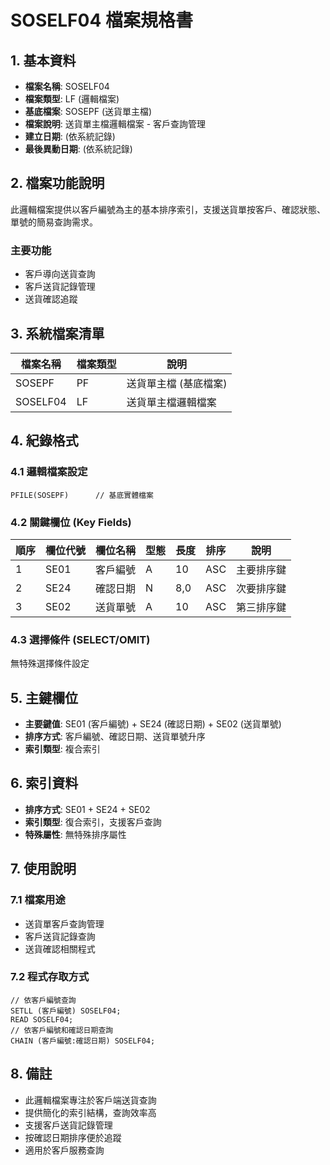 # SOSELF04 檔案規格書

## 1. 基本資料
- **檔案名稱**: SOSELF04
- **檔案類型**: LF (邏輯檔案)
- **基底檔案**: SOSEPF (送貨單主檔)
- **檔案說明**: 送貨單主檔邏輯檔案 - 客戶查詢管理
- **建立日期**: (依系統記錄)
- **最後異動日期**: (依系統記錄)

## 2. 檔案功能說明
此邏輯檔案提供以客戶編號為主的基本排序索引，支援送貨單按客戶、確認狀態、單號的簡易查詢需求。

### 主要功能
- 客戶導向送貨查詢
- 客戶送貨記錄管理
- 送貨確認追蹤

## 3. 系統檔案清單
| 檔案名稱 | 檔案類型 | 說明 |
|----------|----------|------|
| SOSEPF | PF | 送貨單主檔 (基底檔案) |
| SOSELF04 | LF | 送貨單主檔邏輯檔案 |

## 4. 紀錄格式

### 4.1 邏輯檔案設定
```
PFILE(SOSEPF)      // 基底實體檔案
```

### 4.2 關鍵欄位 (Key Fields)
| 順序 | 欄位代號 | 欄位名稱 | 型態 | 長度 | 排序 | 說明 |
|------|----------|----------|------|------|------|------|
| 1 | SE01 | 客戶編號 | A | 10 | ASC | 主要排序鍵 |
| 2 | SE24 | 確認日期 | N | 8,0 | ASC | 次要排序鍵 |
| 3 | SE02 | 送貨單號 | A | 10 | ASC | 第三排序鍵 |

### 4.3 選擇條件 (SELECT/OMIT)
無特殊選擇條件設定

## 5. 主鍵欄位
- **主要鍵值**: SE01 (客戶編號) + SE24 (確認日期) + SE02 (送貨單號)
- **排序方式**: 客戶編號、確認日期、送貨單號升序
- **索引類型**: 複合索引

## 6. 索引資料
- **排序方式**: SE01 + SE24 + SE02
- **索引類型**: 復合索引，支援客戶查詢
- **特殊屬性**: 無特殊排序屬性

## 7. 使用說明

### 7.1 檔案用途
- 送貨單客戶查詢管理
- 客戶送貨記錄查詢
- 送貨確認相關程式

### 7.2 程式存取方式
```rpg
// 依客戶編號查詢
SETLL (客戶編號) SOSELF04;
READ SOSELF04;
// 依客戶編號和確認日期查詢
CHAIN (客戶編號:確認日期) SOSELF04;
```

## 8. 備註
- 此邏輯檔案專注於客戶端送貨查詢
- 提供簡化的索引結構，查詢效率高
- 支援客戶送貨記錄管理
- 按確認日期排序便於追蹤
- 適用於客戶服務查詢 